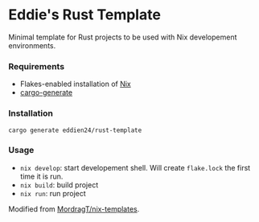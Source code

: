 # Eddie's Rust Template
Minimal template for Rust projects to be used with Nix developement environments.

### Requirements
- Flakes-enabled installation of [Nix](https://nixos.org/download/)
- [cargo-generate](https://crates.io/crates/cargo-generate)

### Installation
```shell
cargo generate eddien24/rust-template
```

### Usage
- `nix develop`: start developement shell. Will create `flake.lock` the first time it is run.
- `nix build`: build project
- `nix run`: run project

Modified from [MordragT/nix-templates](https://github.com/MordragT/nix-templates/tree/master/rust-stable).
